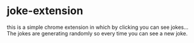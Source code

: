 # joke-extension
this is a simple chrome extension in which by clicking you can see jokes...
The jokes are generating randomly so every time you can see a new joke.
